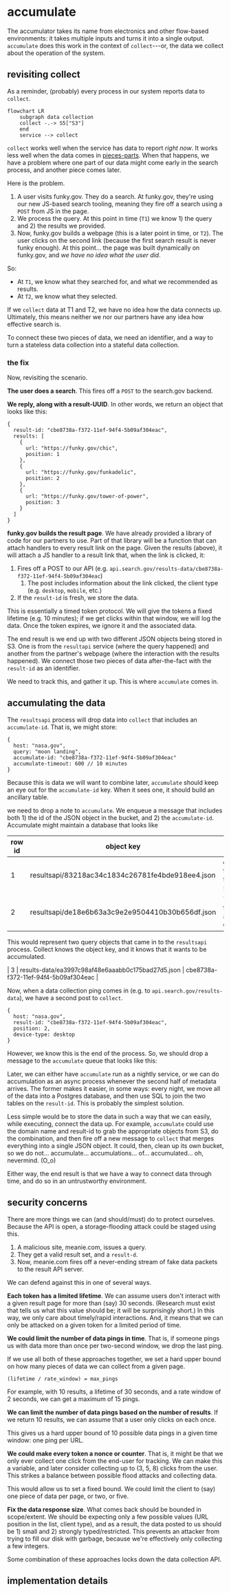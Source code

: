 # accumulate

The accumulator takes its name from electronics and other flow-based environments: it takes multiple inputs and turns it into a single output. `accumulate` does this work in the context of `collect`---or, the data we collect about the operation of the system.

## revisiting collect

As a reminder, (probably) every process in our system reports data to `collect`. 

```mermaid
flowchart LR
    subgraph data collection
    collect -.-> S5["S3"]
    end
    service --> collect
```

`collect` works well when the service has data to report *right now*. It works less well when the data comes in [pieces-parts](https://www.youtube.com/watch?v=OTzLVIc-O5E). When that happens, we have a problem where one part of our data might come early in the search process, and another piece comes later.

Here is the problem.

1. A user visits funky.gov. They do a search. At funky.gov, they're using our new JS-based search tooling, meaning they fire off a search using a `POST` from JS in the page.
2. We process the query. At this point in time (`T1`) we know 1) the query and 2) the results we provided.
3. Now, funky.gov builds a webpage (this is a later point in time, or `T2`). The user clicks on the second link (because the first search result is never funky enough). At this point... the page was built dynamically on funky.gov, and *we have no idea what the user did*.  

So:

* At `T1`, we know what they searched for, and what we recommended as results.
* At `T2`, we know what they selected.

If we `collect` data at T1 and T2, we have no idea how the data connects up. Ultimately, this means neither we nor our partners have any idea how effective search is.

To connect these two pieces of data, we need an identifier, and a way to turn a stateless data collection into a stateful data collection.

### the fix

Now, revisiting the scenario.

**The user does a search**. This fires off a `POST` to the search.gov backend.

**We reply, along with a result-UUID**. In other words, we return an object that looks like this:

```
{
  result-id: "cbe8738a-f372-11ef-94f4-5b09af304eac",
  results: [
    {
      url: "https://funky.gov/chic",
      position: 1
    },
    {
      url: "https://funky.gov/funkadelic",
      position: 2
    },
    {
      url: "https://funky.gov/tower-of-power",
      position: 3
    }
  ]
}
```

**funky.gov builds the result page**. We have already provided a library of code for our partners to use. Part of that library will be a function that can attach handlers to every result link on the page. Given the results (above), it will attach a JS handler to a result link that, when the link is clicked, it:

1. Fires off a POST to our API (e.g. `api.search.gov/results-data/cbe8738a-f372-11ef-94f4-5b09af304eac`)
   1. The post includes information about the link clicked, the client type (e.g. `desktop`, `mobile`, etc.)
2. If the `result-id` is fresh, we store the data.
   
This is essentially a timed token protocol. We will give the tokens a fixed lifetime (e.g. 10 minutes); if we get clicks within that window, we will log the data. Once the token expires, we ignore it and the associated data.

The end result is we end up with two different JSON objects being stored in S3. One is from the `resultapi` service (where the query happened) and another from the partner's webpage (where the interaction with the results happened). We connect those two pieces of data after-the-fact with the `result-id` as an identifier.

We need to track this, and gather it up. This is where `accumulate` comes in.

## accumulating the data

The `resultsapi` process will drop data into `collect` that includes an `accumulate-id`. That is, we might store:

```
{
  host: "nasa.gov",
  query: "moon landing",
  accumulate-id: "cbe8738a-f372-11ef-94f4-5b09af304eac"
  accumulate-timeout: 600 // 10 minutes
}
```

Because this is data we will want to combine later, `accumulate` should keep an eye out for the `accumulate-id` key. When it sees one, it should build an ancillary table. 

we need to drop a note to `accumulate`. We enqueue a message that includes both 1) the id of the JSON object in the bucket, and 2) the `accumulate-id`. Accumulate might maintain a database that looks like

| row id | object key | accum id | expires | 
| --- | --- | --- | --- |
| 1 | resultsapi/83218ac34c1834c26781fe4bde918ee4.json | cbe8738a-f372-11ef-94f4-5b09af304eac | *now + 600* |
| 2 | resultsapi/de18e6b63a3c9e2e9504410b30b656df.json | 77b6e38a-f388-11ef-8b64-03875969d502 | *now + 600* |

This would represent two query objects that came in to the `resultsapi` process. Collect knows the object key, and it knows that it wants to be accumulated. 


| 3 | results-data/ea3997c98af48e6aaabb0c175bad27d5.json | cbe8738a-f372-11ef-94f4-5b09af304eac |



Now, when a data collection ping comes in (e.g. to `api.search.gov/results-data`), we have a second post to `collect`.

```
{
  host: "nasa.gov",
  result-id: "cbe8738a-f372-11ef-94f4-5b09af304eac",
  position: 2,
  device-type: desktop
}
```

However, we know this is the end of the process. So, we should drop a message to the `accumulate` queue that looks like this:



Later, we can either have `accumulate` run as a nightly service, or we can do accumulation as an async process whenever the second half of metadata arrives. The former makes it easier, in some ways: every night, we move all of the data into a Postgres database, and then use SQL to join the two tables on the `result-id`. This is probably the simplest solution. 

Less simple would be to store the data in such a way that we can easily, while executing, connect the data up. For example, `accumulate` could use the domain name and result-id to grab the appropriate objects from S3, do the combination, and then fire off a new message to `collect` that merges everything into a single JSON object. It could, then, clean up its own bucket, so we do not... accumulate... accumulations... of... accumulated... oh, nevermind. (O_o)

Either way, the end result is that we have a way to connect data through time, and do so in an untrustworthy environment.

## security concerns

There are more things we can (and should/must) do to protect ourselves. Because the API is open, a storage-flooding attack could be staged using this.

1. A malicious site, meanie.com, issues a query.
2. They get a valid result set, and a `result-d`.
3. Now, meanie.com fires off a never-ending stream of fake data packets to the result API server.

We can defend against this in one of several ways.

**Each token has a limited lifetime**. We can assume users don't interact with a given result page for more than (say) 30 seconds. (Research must exist that tells us what this value should be; it will be surprisingly short.) In this way, we only care about timely/rapid interactions. And, it means that we can only be attacked on a given token for a limited period of time.

**We could limit the number of data pings in time**. That is, if someone pings us with data more than once per two-second window, we drop the last ping.

If we use all both of these approaches together, we set a hard upper bound on how many pieces of data we can collect from a given page.

```
(lifetime / rate_window) = max_pings
```

For example, with 10 results, a lifetime of 30 seconds, and a rate window of 2 seconds, we can get a maximum of 15 pings.


**We can limit the number of data pings based on the number of results**. If we return 10 results, we can assume that a user only clicks on each once.

This gives us a hard upper bound of 10 possible data pings in a given time window: one ping per URL.

**We could make every token a nonce or counter**. That is, it might be that we only ever collect one click from the end-user for tracking. We can make this a variable, and later consider collecting up to (3, 5, 8) clicks from the user. This strikes a balance between possible flood attacks and collecting data.

This would allow us to set a fixed bound. We could limit the client to (say) one piece of data per page, or two, or five. 

**Fix the data response size**. What comes back should be bounded in scope/extent. We should be expecting only a few possible values (URL position in the list, client type), and as a result, the data posted to us should be 1) small and 2) strongly typed/restricted. This prevents an attacker from trying to fill our disk with garbage, because we're effectively only collecting a few integers.

Some combination of these approaches locks down the data collection API.

## implementation details

